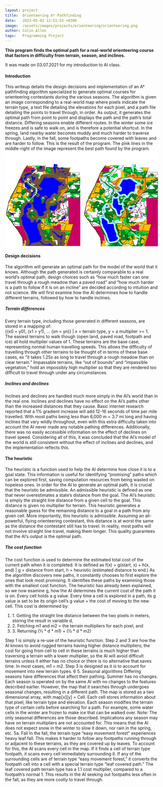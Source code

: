 ```yaml
---
layout: project
title:  Orienteering A* Pathfinding
date:   2023-05-02 12:51:55 +0300
image:  /assets/images/projects/orienteering/orienteering.png
author: Colin Allen
tags:   Programming Project
---
```


**This program finds the optimal path for a real-world orienteering course that factors in difficulty from terrain, season, and inclines.**

It was made on 03.07.2021 for my introduction to AI class.

<h4>Introduction</h4>
This writeup details the design decisions and implementation of an A*
pathfinding algorithm specialized to generate optimal courses for
orienteering contestants during the various seasons. The algorithm is
given an image corresponding to a real-world map where pixels indicate
the terrain type, a text file detailing the elevations for each pixel, and a
path file detailing the points to travel through, in order. As output, it
generates the optimal path from point to point and displays the path and
the path’s total distance. Differing seasons enable different routes. In the
winter some ice freezes and is safe to walk on, and is therefore a potential
shortcut. In the spring, land nearby water becomes muddy and much
harder to traverse through. Lastly, in the fall, some footpaths become
covered with leaves and are harder to follow.  This is the result of the program.  The pink lines in the middle-right of the image represent the best path found by the program.
<div style="text-align: center;">
  <img src="/assets/images/projects/orienteering/orienteering-cover.png" alt="Program Output">
</div>
<h4>Design decisions</h4>
The algorithm will generate an optimal path for the model of the world
that it knows. Although the path generated is certainly comparable to a
real world’s optimal path, design choices such as “how much faster can one
travel through a rough meadow than a paved road” and “how much harder
is a path to follow if it is on an incline” are decided according to intuition
and not science. We will first examine how the AI determines how to
handle different terrains, followed by how to handle inclines.
<h5>Terrain differences</h5>
Every terrain type, including those generated in different seasons, are
stored in a mapping of:
<div class="text-center">
{(x0 = y0), (x1 = y1), … (xn = yn)} | x = terrain type, y = a multiplier >= 1.
</div>
The easiest terrains to walk though (open land, paved road, footpath and
ice) all hold multiplier values of 1. These terrains are the base case,
representing normal human travelling speeds. This allows the difficulty of
travelling through other terrains to be thought of in terms of these base
cases, ex “it takes 1.25x as long to travel through a rough meadow than on
clear terrain.” Impassable terrains, like “out of bounds” and “impassible
vegetation,” hold an impossibly high multiplier so that they are rendered
too difficult to travel through under any circumstances.

<h5>Inclines and declines</h5>
Inclines and declines are handled much more simply in the AI’s world than
in the real one. Inclines and declines have no effect on the AI’s paths other
than the increased distances that they cause. Basic internet research
reported that a 1% gradient increase will add 12-16 seconds of time per
mile travelled. With most paths being less than 6,000 m = 3.7 mi long and
having inclines that vary wildly throughout, even with this extra difficulty
taken into account the AI never made any notable pathing differences.
Additionally, there was no easily accessible information on the effect of
declines on travel speed. Considering all of this, it was concluded that the
AI’s model of the world is still consistent without the effect of inclines and
declines, and the implementation reflects this.

<h4>The heuristic</h4>
The heuristic is a function used to help the AI determine how close it is to a
goal state. This information is useful for identifying “promising” paths
which can be explored first, saving computation resources from being
wasted on hopeless ones. In order for the AI to generate an optimal path, it
is crucial that the heuristic be admissible. An admissible heuristic is
defined as one that never overestimates a state’s distance from the goal.
The AI’s heuristic is simply the straight line distance from a given cell to the
goal. This distance is given no multiplier for terrain.
This heuristic generates a reasonable guess for the remaining distance to a
goal in a path from any given cell. More importantly, this heuristic is
admissible. Assuming an all-powerful, flying orienteering contestant, this
distance is at worst the same as the distance the contestant still has to
travel. In reality, most paths will not involve straight line travel, making
them longer. This quality guarantees that the AI’s output is the optimal
path.

<h5>The cost function</h5>
The cost function is used to determine the estimated total cost of the
current path when it is completed. It is defined as
f(x) = g(start, x) + h(x, end) | g = distance from start, h = heuristic (estimated
distance to end.)
As the algorithm discovers new paths, it constantly chooses to first explore
the ones that look most promising. It identifies these paths by examining
those with the smallest cost function. The heuristic has already been
explained, so we now examine g, how the AI determines the current cost of
the path it is on.
Every cell holds a g value. Every time a cell is explored in a path, its g
value is set to be its origin cell’s g value + the cost of moving to the new cell.
This cost is determined by:
<ol>
<li>1. Getting the straight line distance between the two pixels in meters,
storing the result in variable d,</li>
<li>2. Fetching m1 and m2 = the terrain multipliers for each pixel, and</li>
<li>3. Returning (½ * d * m1) + (½ * d * m2)</li>
</ol>
Step 1 is simply a re-use of the heuristic function. Step 2 and 3 are how the
AI knows to avoid rugged terrains having higher distance multipliers; the
cost for going from cell to cell in these terrains is much higher than
traversing a terrain with a lower multiplier, so the AI will avoid difficult
terrains unless it either has no choice or there is no alternative that saves
time. In most cases, m1 = m2. Step 3 is designed as it is to account for
movement into new terrain types.
6
5. Seasonal algorithms
Differing seasons have differences that affect their pathing. Summer has
no changes. Each season is operated on by the same AI with no changes to
the features described earlier. However, the map that it searches through
undergoes seasonal changes, resulting in a different path. The map is
stored as a two dimensional array, with map[x][y] = Cell. Each cell stores
information about that pixel, like terrain type and elevation. Each season
modifies the terrain type of certain cells before searching for a path. For
example, some water cells in the winter are frozen to make ice that can be
walked over.
Note: The only seasonal differences are those described. Implications any
season may have on terrain multipliers are not accounted for. This means
that the AI does not expect snow in the winter to slow it down, nor rain in
the spring, etc.
5a. Fall
In the fall, the terrain type “easy movement forest” experiences heavy leaf
fall. This makes it harder to follow any footpaths running through or
adjacent to these terrains, as they are covered up by leaves. To account for
this, the AI scans every cell in the map. If it finds a cell of terrain type
footpath, it scans every cell immediately surrounding it. If any of the
surrounding cells are of terrain type “easy movement forest,” it converts
the footpath cell into a cell with a special terrain type “leaf covered path.”
The leaf covered path terrain type has a 1.1 cost multiplier, compared to a
footpath’s normal 1. This results in the AI seeking out footpaths less often
in the fall, as they are more costly to travel through.
    